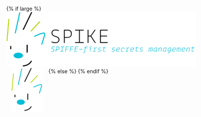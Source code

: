 {% if large %}
[![SPIKE](/assets/spike-banner-lg.png)](/)
{% else %}
<a href="/" title="Back to home"><img src="/assets/spike-banner.png" 
style="float:left;margin: 0 1em 0 1em;" alt="SPIKE Logo" /></a>
{% endif %}

[github]: https://github.com/spiffe/spike "SPIKE"
